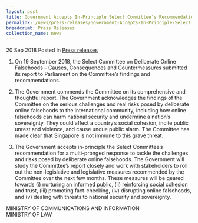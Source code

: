 ```yaml
---
layout: post
title: Government Accepts In-Principle Select Committee’s Recommendation For Multi-Pronged Response To Tackle Deliberate Online Falsehoods
permalink: /news/press-releases/Government-Accepts-In-Principle-Select-Committee-Recommendation-For-Multi-Pronged-Response-To-Tackle-Deliberate-Online-Falsehoods
breadcrumb: Press Releases
collection_name: news
---
```



20 Sep 2018 Posted in [Press releases](/news/press-releases)

1. On 19 September 2018, the Select Committee on Deliberate Online Falsehoods – Causes, Consequences and Countermeasures submitted its report to Parliament on the Committee’s findings and recommendations.

2. The Government commends the Committee on its comprehensive and thoughtful report. The Government acknowledges the findings of the Committee on the serious challenges and real risks posed by deliberate online falsehoods to the international community, including how online falsehoods can harm national security and undermine a nation’s sovereignty. They could affect a country’s social cohesion, incite public unrest and violence, and cause undue public alarm. The Committee has made clear that Singapore is not immune to this grave threat.

3. The Government accepts in-principle the Select Committee’s recommendation for a multi-pronged response to tackle the challenges and risks posed by deliberate online falsehoods. The Government will study the Committee’s report closely and work with stakeholders to roll out the non-legislative and legislative measures recommended by the Committee over the next few months. These measures will be geared towards (i) nurturing an informed public, (ii) reinforcing social cohesion and trust, (iii) promoting fact-checking, (iv) disrupting online falsehoods, and (v) dealing with threats to national security and sovereignty.

 
MINISTRY OF COMMUNICATIONS AND INFORMATION  
MINISTRY OF LAW
